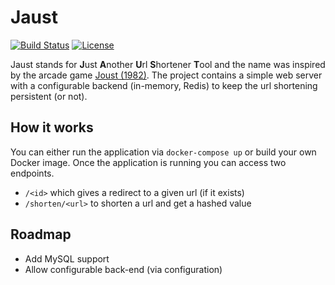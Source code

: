 # Jaust

[![Build Status](https://travis-ci.org/zwennesm/jaust.svg?branch=master)](https://travis-ci.org/zwennesm/jaust)
[![License](https://img.shields.io/badge/License-Apache%202.0-blue.svg)](https://opensource.org/licenses/Apache-2.0)

Jaust stands for **J**ust **A**nother **U**rl **S**hortener **T**ool and the name was inspired by the arcade game [Joust (1982)](https://www.google.com/url?sa=t&rct=j&q=&esrc=s&source=video&cd=1&cad=rja&uact=8&ved=0ahUKEwiF0-_u3tfiAhUQalAKHRtGDN0QtwIIKjAA&url=https%3A%2F%2Fwww.youtube.com%2Fwatch%3Fv%3D2Ga2Dtkg92I&usg=AOvVaw0wPKE7dzKi91GW_zpXy1mE). The project contains a simple web server with a configurable backend (in-memory, Redis) to keep the url shortening persistent (or not).

## How it works

You can either run the application via `docker-compose up` or build your own Docker image. Once the application is running you can access two endpoints.

* `/<id>` which gives a redirect to a given url (if it exists)
* `/shorten/<url>` to shorten a url and get a hashed value

## Roadmap
* Add MySQL support
* Allow configurable back-end (via configuration)
